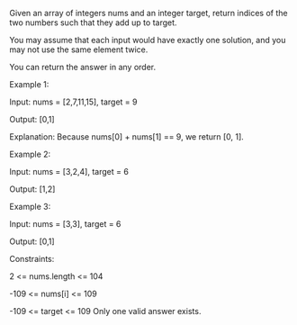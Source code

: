 Given an array of integers nums and an integer target, return indices of the two numbers such that they add up to target.

You may assume that each input would have exactly one solution, and you may not use the same element twice.

You can return the answer in any order.

 

Example 1:

Input: nums = [2,7,11,15], target = 9

Output: [0,1]

Explanation: Because nums[0] + nums[1] == 9, we return [0, 1].


Example 2:

Input: nums = [3,2,4], target = 6

Output: [1,2]


Example 3:

Input: nums = [3,3], target = 6

Output: [0,1]
 

Constraints:

2 <= nums.length <= 104

-109 <= nums[i] <= 109

-109 <= target <= 109
Only one valid answer exists.
